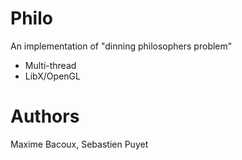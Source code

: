 Philo
=====

An implementation of "dinning philosophers problem"

- Multi-thread
- LibX/OpenGL


Authors
=====

Maxime Bacoux, Sebastien Puyet
